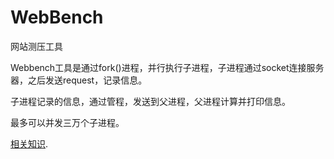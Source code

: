 # WebBench
网站测压工具

Webbench工具是通过fork()进程，并行执行子进程，子进程通过socket连接服务器，之后发送request，记录信息。

子进程记录的信息，通过管程，发送到父进程，父进程计算并打印信息。

最多可以并发三万个子进程。

[相关知识](https://nielaishan.github.io/2017/07/24/Webbench/).